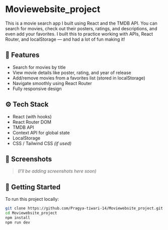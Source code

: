 # Moviewebsite_project

This is a movie search app I built using React and the TMDB API. You can search for movies, check out their posters, ratings, and descriptions, and even add your favorites. I built this to practice working with APIs, React Router, and localStorage — and had a lot of fun making it!

## 🚀 Features

-  Search for movies by title
-  View movie details like poster, rating, and year of release
-  Add/remove movies from a favorites list (stored in localStorage)
-  Navigate smoothly using React Router
-  Fully responsive design

## ⚙️ Tech Stack

- React (with hooks)
- React Router DOM
- TMDB API
- Context API for global state
- LocalStorage
- CSS / Tailwind CSS *(if used)*

## 📸 Screenshots

> *(I'll be adding screenshots here soon)*  


## 📁 Getting Started

To run this project locally:

```bash
git clone https://github.com/Pragya-tiwari-14/Moviewebsite_project.git
cd Moviewebsite_project
npm install
npm run dev
